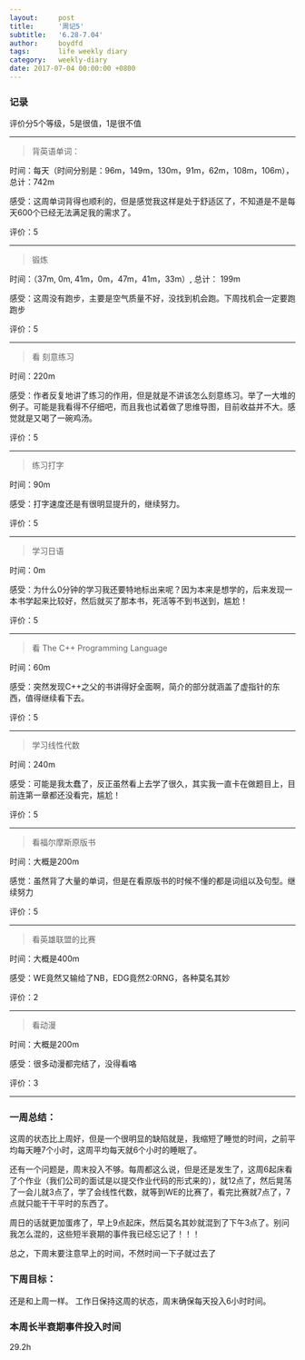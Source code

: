 ```yaml
---
layout:     post
title:      '周记5'
subtitle:   '6.28-7.04'
author:     boydfd
tags:       life weekly diary
category:   weekly-diary
date: 2017-07-04 00:00:00 +0800
---
```


### 记录
评价分5个等级，5是很值，1是很不值

---
> 背英语单词：

时间：每天（时间分别是：96m，149m，130m，91m，62m，108m，106m），总计：742m

感受：这周单词背得也顺利的，但是感觉我这样是处于舒适区了，不知道是不是每天600个已经无法满足我的需求了。

评价：5

---
> 锻炼

时间：（37m, 0m, 41m，0m，47m，41m，33m）, 总计： 199m

感受：这周没有跑步，主要是空气质量不好，没找到机会跑。下周找机会一定要跑跑步

评价：5

---
> 看 刻意练习

时间：220m

感受：作者反复地讲了练习的作用，但是就是不讲该怎么刻意练习。举了一大堆的例子。可能是我看得不仔细吧，而且我也试着做了思维导图，目前收益并不大。感觉就是又喝了一碗鸡汤。

评价：5

---

> 练习打字

时间：90m

感受：打字速度还是有很明显提升的，继续努力。

评价：5

---

> 学习日语

时间：0m

感受：为什么0分钟的学习我还要特地标出来呢？因为本来是想学的，后来发现一本书学起来比较好，然后就买了那本书，死活等不到书送到，尴尬！

评价：5

---

> 看 The C++ Programming Language

时间：60m

感受：突然发现C++之父的书讲得好全面啊，简介的部分就涵盖了虚指针的东西，值得继续看下去。

评价：5

---

> 学习线性代数

时间：240m

感受：可能是我太蠢了，反正虽然看上去学了很久，其实我一直卡在做题目上，目前连第一章都还没看完，尴尬！

评价：5

---

> 看福尔摩斯原版书

时间：大概是200m

感觉：虽然背了大量的单词，但是在看原版书的时候不懂的都是词组以及句型。继续努力

评价：5

---

> 看英雄联盟的比赛

时间：大概是400m

感受：WE竟然又输给了NB，EDG竟然2:0RNG，各种莫名其妙

评价：2

---

> 看动漫

时间：大概是200m

感受：很多动漫都完结了，没得看咯

评价：3

---

### 一周总结：

这周的状态比上周好，但是一个很明显的缺陷就是，我缩短了睡觉的时间，之前平均每天睡7个小时，这周平均每天就6个小时的睡眠了。

还有一个问题是，周末投入不够。每周都这么说，但是还是发生了，这周6起床看了个作业（我们公司的面试是以提交作业代码的形式来的），就12点了，然后晃荡了一会儿就3点了，学了会线性代数，就等到WE的比赛了，看完比赛就7点了，7
点就只能干干平时的东西了。

周日的话就更加蛋疼了，早上9点起床，然后莫名其妙就混到了下午3点了。别问我怎么混的，这些短半衰期的事件我已经忘记了！！！

总之，下周末要注意早上的时间，不然时间一下子就过去了

### 下周目标：

还是和上周一样。
工作日保持这周的状态，周末确保每天投入6小时时间。

### 本周长半衰期事件投入时间
29.2h

